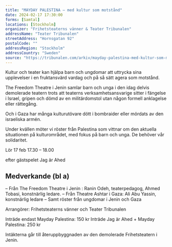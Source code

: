 ```yaml
---
title: "MAYDAY PALESTINA – med kultur som motstånd"
date: 2024-02-17 17:30:00
forms: [Samtal]
locations: [Stockholm]
organizer: "Frihetsteaterns vänner & Teater Tribunalen"
addressName: "Teater Tribunalen"
streetAddress: "Hornsgatan 92"
postalCode: ""
addressRegion: "Stockholm"
addressCountry: "Sweden"
source: "https://tribunalen.com/arkiv/mayday-palestina-med-kultur-som-motstand/"
---
```

Kultur och teater kan hjälpa barn och ungdomar att uttrycka sina upplevelser i en fruktansvärd vardag och på så sätt agera som motstånd.

The Freedom Theatre i Jenin samlar barn och unga i den idag delvis demolerade teatern trots att teaterns verksamhetsansvarige sitter i fängelse i Israel, gripen och dömd av en militärdomstol utan någon formell anklagelse eller rättegång.

Och i Gaza har många kulturutövare dött i bombraider eller mördats av den israeliska armén.

Under kvällen möter vi röster från Palestina som vittnar om den aktuella situationen på kulturområdet, med fokus på barn och unga. De behöver vår solidaritet.

Lör 17 feb 17.30 – 18.00

efter gästspelet Jag är Ahed

## Medverkande (bl a)

– Från The Freedom Theatre i Jenin : Ranin Odeh, teaterpedagog, Ahmed Tobasi, konstnärlig ledare.
– Från Theatre Ashtar i Gaza: Ali Abu Yassin, konstnärlig ledare
– Samt röster från ungdomar i Jenin och Gaza

Arrangörer: Frihetsteaterns vänner och Teater Tribunalen

Inträde endast Mayday Palestina: 150 kr
Inträde Jag är Ahed + Mayday Palestina: 250 kr

Intäkterna går till återuppbyggnaden av den demolerade Frihetsteatern i Jenin.